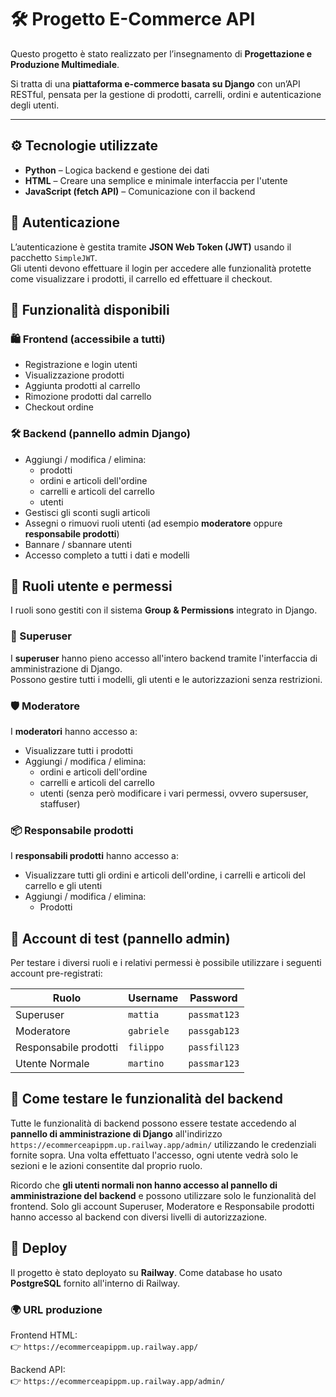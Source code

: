 # 🛠️ Progetto E-Commerce API

Questo progetto è stato realizzato per l’insegnamento di **Progettazione e Produzione Multimediale**.

Si tratta di una **piattaforma e-commerce basata su Django** con un’API RESTful, pensata per la gestione di prodotti, carrelli, ordini e autenticazione degli utenti.

---

## ⚙️ Tecnologie utilizzate

- **Python** – Logica backend e gestione dei dati
- **HTML** – Creare una semplice e minimale interfaccia per l'utente
- **JavaScript (fetch API)** – Comunicazione con il backend

## 🔐 Autenticazione

L’autenticazione è gestita tramite **JSON Web Token (JWT)** usando il pacchetto `SimpleJWT`.  
Gli utenti devono effettuare il login per accedere alle funzionalità protette come visualizzare i prodotti, il carrello ed effettuare il checkout.

## 🛒 Funzionalità disponibili

### 🛍️ Frontend (accessibile a tutti)

- Registrazione e login utenti  
- Visualizzazione prodotti  
- Aggiunta prodotti al carrello  
- Rimozione prodotti dal carrello  
- Checkout ordine

### 🛠️ Backend (pannello admin Django)

- Aggiungi / modifica / elimina:
    - prodotti
    - ordini e articoli dell'ordine
    - carrelli e articoli del carrello
    - utenti
- Gestisci gli sconti sugli articoli
- Assegni o rimuovi ruoli utenti (ad esempio **moderatore** oppure **responsabile prodotti**)  
- Bannare / sbannare utenti  
- Accesso completo a tutti i dati e modelli

## 👥 Ruoli utente e permessi

I ruoli sono gestiti con il sistema **Group & Permissions** integrato in Django.

### 👑 Superuser
I **superuser** hanno pieno accesso all'intero backend tramite l'interfaccia di amministrazione di Django.  
Possono gestire tutti i modelli, gli utenti e le autorizzazioni senza restrizioni.

### 🛡️ Moderatore
I **moderatori** hanno accesso a:

- Visualizzare tutti i prodotti
- Aggiungi / modifica / elimina:
  - ordini e articoli dell'ordine
  - carrelli e articoli del carrello
  - utenti (senza però modificare i vari permessi, ovvero supersuser, staffuser)

### 📦 Responsabile prodotti
I **responsabili prodotti** hanno accesso a:

- Visualizzare tutti gli ordini e articoli dell'ordine, i carrelli e articoli del carrello e gli utenti
- Aggiungi / modifica / elimina:
  - Prodotti

## 🔐 Account di test (pannello admin)

Per testare i diversi ruoli e i relativi permessi è possibile utilizzare i seguenti account pre-registrati:

| Ruolo              | Username      | Password     |
|--------------------|---------------|--------------|
| Superuser          | `mattia`      | `passmat123` |
| Moderatore         | `gabriele`    | `passgab123` |
| Responsabile prodotti   | `filippo`     | `passfil123` |
| Utente Normale     | `martino`     | `passmar123` |

## 🧪 Come testare le funzionalità del backend

Tutte le funzionalità di backend possono essere testate accedendo al **pannello di amministrazione di Django** all'indirizzo `https://ecommerceapippm.up.railway.app/admin/` utilizzando le credenziali fornite sopra.
Una volta effettuato l'accesso, ogni utente vedrà solo le sezioni e le azioni consentite dal proprio ruolo.

Ricordo che **gli utenti normali non hanno accesso al pannello di amministrazione del backend** e possono utilizzare solo le funzionalità del frontend.
Solo gli account Superuser, Moderatore e Responsabile prodotti hanno accesso al backend con diversi livelli di autorizzazione.

## 🚀 Deploy

Il progetto è stato deployato su **Railway**.
Come database ho usato **PostgreSQL** fornito all'interno di Railway.

### 🌍 URL produzione

Frontend HTML:  
👉 `https://ecommerceapippm.up.railway.app/`  

Backend API:  
👉 `https://ecommerceapippm.up.railway.app/admin/`
